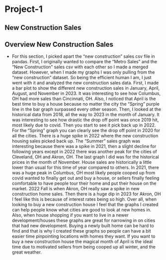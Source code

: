 # Project-1

## New Construction Sales

## Overview New Construction Sales
* For this section, I picked apart the “new construction” sales csv file in pandas. First, I originally wanted to compare the “Metro Sales” and the “New Construction” sales csv with each other so I made a merged dataset. However, when I made my graphs I was only pulling from the “new construction” dataset. So being the efficient human I am, I just went with it and analyzed the new construction sales data. First, I made a bar plot to show the different new construction sales in January, April, August, and November in 2023. It was interesting to see how Columbus, OH had more sales than Cincinnati, OH. Also, I noticed that April is the best time to buy a house because no matter the city the “Spring” purple line in the bar graph surpassed every other season. Then, I looked at the historical data from 2018, all the way to 2023 in the month of January. It was interesting to see how drastic the drop off point was once 2019 hit, most likely due to covid. Then you start to see it pick back up in 2022. For the “Spring” graph you can clearly see the drop off point in 2020 for all the cities. There is a huge spike in 2022 where the new construction housing sales picked back up. The “Summer” sales graph was interesting because there was a spike in 2021, then a slight decline for following years except in 2022 there was another peak for the cities of Cleveland, OH and Akron, OH. The last graph I did was for the historical prices in the month of November. House sales are historically a little lower than usual for this time of year compared to others. In 2021, there was a huge peak in Columbus, OH most likely people cooped up from covid wanted to finally get out and buy a house, or sellers finally feeling comfortable to have people tour their home and put their house on the market. 2022 Fall is when Akron, OH really saw a spike in new construction home sales. Then there is a huge dip in 2023 for Akron, OH I feel like this is because of interest rates being so high. Over all, when looking to buy a new construction house I feel that the graphs I created can help people know what cities are good to look at new homes in. Also, when house shopping if you want to live in a newer development/houses these graphs are great for narrowing in on cities that had new development. Buying a newly built home can be hard to find and that is why I created these graphs so people can have a bit easier time pinpointing locations with homes they want. If you want to buy a new construction house the magical month of April is the ideal time due to motivated sellers from being cooped up all winter, and the great weather. 
